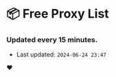 # :package: Free Proxy List
### Updated every 15 minutes.

- Last updated: `2024-06-24 23:47`

:heart:
